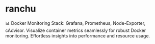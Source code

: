 # ranchu
 📊 Docker Monitoring Stack: Grafana, Prometheus, Node-Exporter, cAdvisor. Visualize container metrics seamlessly for robust Docker monitoring. Effortless insights into performance and resource usage.

